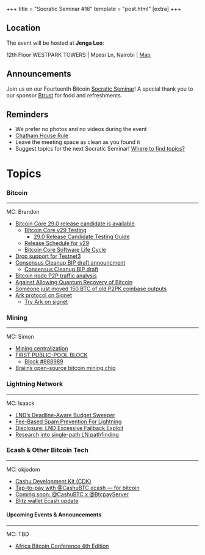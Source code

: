 +++
title = "Socratic Seminar #16"
template = "post.html"
[extra]
+++

## Location

The event will be hosted at **Jenga Leo**:

12th Floor WESTPARK TOWERS | Mpesi Ln, Nairobi | [Map](https://maps.app.goo.gl/jA86RuyuBKcE4eA47)

## Announcements

Join us on our Fourteenth Bitcoin [Socratic Seminar](/about)! A special thank you to our
sponsor [Btrust](http://btrust.tech/) for food and refreshments.

## Reminders

- We prefer no photos and no videos during the event
- [Chatham House Rule](https://www.chathamhouse.org/about-us/chatham-house-rule)
- Leave the meeting space as clean as you found it
- Suggest topics for the next Socratic Seminar! [Where to find topics?](/about/find-topics)

# Topics

### Bitcoin

---

MC: Brandon

- [Bitcoin Core 29.0 release candidate is available](https://delvingbitcoin.org/t/bitcoin-core-29-0-release-candidate-is-available/1536)
  - [Bitcoin Core v29 Testing](https://github.com/bitcoin/bitcoin/issues/32052)
    - [29.0 Release Candidate Testing Guide](https://github.com/bitcoin-core/bitcoin-devwiki/wiki/29.0-Release-Candidate-Testing-Guide)
  - [Release Schedule for v29](https://github.com/bitcoin/bitcoin/issues/31029)
  - [Bitcoin Core Software Life Cycle](https://bitcoincore.org/en/lifecycle/)
- [Drop support for Testnet3](https://mailing-list.bitcoindevs.xyz/bitcoindev/9FAA7EEC-BD22-491E-B21B-732AEA15F556@sprovoost.nl/)
- [Consensus Cleanup BIP draft announcment](https://x.com/darosior/status/1904947392744485062)
  - [Consensus Cleanup BIP draft](https://github.com/bitcoin/bips/pull/1800)
- [Bitcoin node P2P traffic analysis](https://delvingbitcoin.org/t/bitcoin-node-p2p-traffic-analysis/1490)
- [Against Allowing Quantum Recovery of Bitcoin](https://blog.lopp.net/against-quantum-recovery-of-bitcoin/)
- [Someone just moved 150 BTC of old P2PK coinbase outputs](http://x.com/mononautical/status/1899994909572292812)
- [Ark protocol on Signet](https://x.com/2ndbtc/status/1902400806659514562)
  - [Try Ark on signet](https://blog.second.tech/try-ark-on-signet/)

### Mining

---

MC: Simon

- [Mining centralization](https://x.com/BikesandBitcoin/status/1904262616496935388)
- [FIRST PUBLIC-POOL BLOCK](https://x.com/Public_Pool_BTC/status/1903618424841924829)
  - [Block #888989](https://mempool.space/block/00000000000000000000a517d87e63ea04c7ec3dd51d20926e82cca5466dccaf)
- [Braiins open-source bitcoin mining chip](https://x.com/BraiinsMining/status/1895463159894302837)

### Lightning Network

---

MC: Isaack

- [LND’s Deadline-Aware Budget Sweeper](https://delvingbitcoin.org/t/lnds-deadline-aware-budget-sweeper/1512/1)
- [Fee-Based Spam Prevention For Lightning](https://delvingbitcoin.org/t/fee-based-spam-prevention-for-lightning/1524)
- [Disclosure: LND Excessive Failback Exploit](http://delvingbitcoin.org/t/disclosure-lnd-excessive-failback-exploit/1493)
- [Research into single-path LN pathfinding](https://delvingbitcoin.org/t/an-exposition-of-pathfinding-strategies-within-lightning-network-clients/1500)

### Ecash & Other Bitcoin Tech

---

MC: okjodom

- [Cashu Development Kit (CDK)](https://x.com/CashuBTC/status/1904916515893231712)
- [Tap-to-pay with @CashuBTC ecash — for bitcoin](https://x.com/callebtc/status/1903079881325400407)
- [Coming soon: @CashuBTC x @BtcpayServer](https://x.com/d4rp4t/status/1904609885175558193)
- [Blitz wallet Ecash update](https://x.com/callebtc/status/1904683420443107786)


#### Upcoming Events & Announcements

---

MC: TBD

- [Africa Bitcoin Conference 4th Edition](https://x.com/AfroBitcoinOrg/status/1899747297958740126)